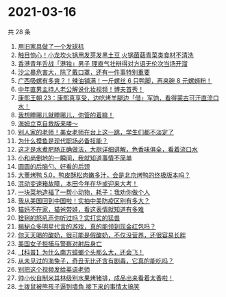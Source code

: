 # 2021-03-16

共 28 条

<!-- BEGIN ZHIHUVIDEO -->
<!-- 最后更新时间 Tue Mar 16 2021 14:17:13 GMT+0800 (China Standard Time) -->
1. [用旧家具做了一个发球机](https://www.zhihu.com/zvideo/1354863932704743424)
1. [触目惊心！小龙坎火锅用发芽发黑土豆 火锅菌菇青菜类食材不清洗](https://www.zhihu.com/zvideo/1354764314306383873)
1. [香港青年舌战「港独」男子 理直气壮辩得对方语无伦次当场开溜](https://www.zhihu.com/zvideo/1354815634358771712)
1. [沙尘暴危害大，除了戴口罩，还有一件事特别重要](https://www.zhihu.com/zvideo/1354949245271695360)
1. [广西吸螺有多爽？！辣油铺满！一斤螺丝 6 只鸭脚，再来碗 8 元螺蛳粉！](https://www.zhihu.com/zvideo/1354869756068052992)
1. [中年直男主持人老公解说化妆视频！博夫首秀！](https://www.zhihu.com/zvideo/1354760831331188737)
1. [康熙王朝 23：康熙真享受，边吃烤羊腿边「借」军饷，看得蒙古可汗直流口水！](https://www.zhihu.com/zvideo/1354842013909549056)
1. [我想睡哪儿就睡哪儿，你管的着嘛！](https://www.zhihu.com/zvideo/1354828964687446016)
1. [海姆立克自救版来喽～](https://www.zhihu.com/zvideo/1353054766595960832)
1. [别人家的老师！美女老师在台上这一跳，学生们都不淡定了](https://www.zhihu.com/zvideo/1354117749271052288)
1. [为什么摸鱼是现代职场必备技能？](https://www.zhihu.com/zvideo/1354810688032952320)
1. [这才是水煮肥肠正确做法，大厨详细讲解，色香味俱全，看着流口水](https://www.zhihu.com/zvideo/1355086754588786689)
1. [小和尚倒地的一瞬间，我就知道事情不简单](https://www.zhihu.com/zvideo/1354870656731881472)
1. [圆圆的后脑勺、好看的后颈](https://www.zhihu.com/zvideo/1354907455705595904)
1. [大董烤鸭 5.0，鸭皮酥松肉嫩多汁，会是北京烤鸭的终极版本吗？](https://www.zhihu.com/zvideo/1354899212547563520)
1. [混动变速箱故障，本田今年在华或迎来大考！](https://www.zhihu.com/zvideo/1354884134142070784)
1. [一块菜地造福了一帮小动物，耗子：我劝你做个人](https://www.zhihu.com/zvideo/1354825107815133185)
1. [我从美国回到中国啦！实拍中美防疫区别有多大？](https://www.zhihu.com/zvideo/1354750223730814976)
1. [猫妈不在家，猫爸带娃，看这表情就知道有多难](https://www.zhihu.com/zvideo/1354114086549049344)
1. [猞猁的怒吼声你听过吗？实打实的猛兽](https://www.zhihu.com/zvideo/1354091464071294976)
1. [揭秘众多明星代言的游戏，真的能领到现金红包吗？](https://www.zhihu.com/zvideo/1354727093075357696)
1. [你天天喝的酸奶，很可能是假酸奶，不仅没营养，还很容易长胖](https://www.zhihu.com/zvideo/1354724982514118656)
1. [美国女子拒捕与警察对射后身亡](https://www.zhihu.com/zvideo/1354366020170223616)
1. [【科普】为什么南方蟑螂个头那么大，还会飞！](https://www.zhihu.com/zvideo/1354717555660152832)
1. [从未见过的海兔子，奇丑无比还含有剧毒，它真的能吃吗？](https://www.zhihu.com/zvideo/1354446947109933057)
1. [别把这个视频发给英语老师](https://www.zhihu.com/zvideo/1353754708625072128)
1. [帅小伙自制米其林级别水果烤猪排，成品出来看着太香啦！](https://www.zhihu.com/zvideo/1354754554295107584)
1. [土拨鼠被熊孩子逼到墙角 接下来的事情太搞笑](https://www.zhihu.com/zvideo/1354495919535001600)
<!-- END ZHIHUVIDEO -->

